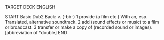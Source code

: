 TARGET DECK
ENGLISH

START
Basic
Dub2
Back: v. (-bb-) 1 provide (a film etc.) With an, esp. Translated, alternative soundtrack. 2 add (sound effects or music) to a film or broadcast. 3 transfer or make a copy of (recorded sound or images). [abbreviation of *double]
END
